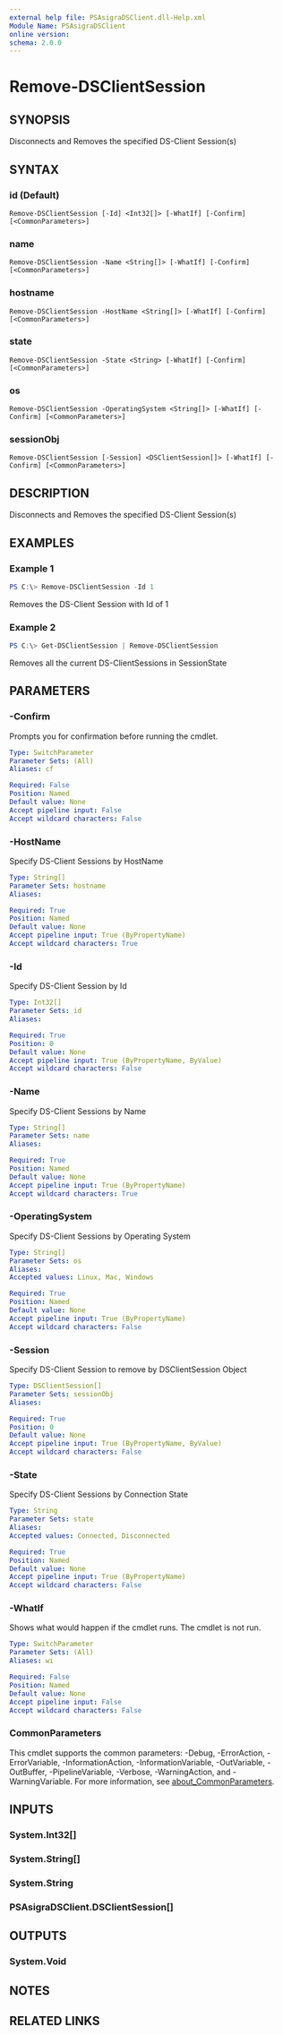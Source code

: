 ```yaml
---
external help file: PSAsigraDSClient.dll-Help.xml
Module Name: PSAsigraDSClient
online version:
schema: 2.0.0
---
```


# Remove-DSClientSession

## SYNOPSIS
Disconnects and Removes the specified DS-Client Session(s)

## SYNTAX

### id (Default)
```
Remove-DSClientSession [-Id] <Int32[]> [-WhatIf] [-Confirm] [<CommonParameters>]
```

### name
```
Remove-DSClientSession -Name <String[]> [-WhatIf] [-Confirm] [<CommonParameters>]
```

### hostname
```
Remove-DSClientSession -HostName <String[]> [-WhatIf] [-Confirm] [<CommonParameters>]
```

### state
```
Remove-DSClientSession -State <String> [-WhatIf] [-Confirm] [<CommonParameters>]
```

### os
```
Remove-DSClientSession -OperatingSystem <String[]> [-WhatIf] [-Confirm] [<CommonParameters>]
```

### sessionObj
```
Remove-DSClientSession [-Session] <DSClientSession[]> [-WhatIf] [-Confirm] [<CommonParameters>]
```

## DESCRIPTION
Disconnects and Removes the specified DS-Client Session(s)

## EXAMPLES

### Example 1
```powershell
PS C:\> Remove-DSClientSession -Id 1
```

Removes the DS-Client Session with Id of 1

### Example 2
```powershell
PS C:\> Get-DSClientSession | Remove-DSClientSession
```

Removes all the current DS-ClientSessions in SessionState

## PARAMETERS

### -Confirm
Prompts you for confirmation before running the cmdlet.

```yaml
Type: SwitchParameter
Parameter Sets: (All)
Aliases: cf

Required: False
Position: Named
Default value: None
Accept pipeline input: False
Accept wildcard characters: False
```

### -HostName
Specify DS-Client Sessions by HostName

```yaml
Type: String[]
Parameter Sets: hostname
Aliases:

Required: True
Position: Named
Default value: None
Accept pipeline input: True (ByPropertyName)
Accept wildcard characters: True
```

### -Id
Specify DS-Client Session by Id

```yaml
Type: Int32[]
Parameter Sets: id
Aliases:

Required: True
Position: 0
Default value: None
Accept pipeline input: True (ByPropertyName, ByValue)
Accept wildcard characters: False
```

### -Name
Specify DS-Client Sessions by Name

```yaml
Type: String[]
Parameter Sets: name
Aliases:

Required: True
Position: Named
Default value: None
Accept pipeline input: True (ByPropertyName)
Accept wildcard characters: True
```

### -OperatingSystem
Specify DS-Client Sessions by Operating System

```yaml
Type: String[]
Parameter Sets: os
Aliases:
Accepted values: Linux, Mac, Windows

Required: True
Position: Named
Default value: None
Accept pipeline input: True (ByPropertyName)
Accept wildcard characters: False
```

### -Session
Specify DS-Client Session to remove by DSClientSession Object

```yaml
Type: DSClientSession[]
Parameter Sets: sessionObj
Aliases:

Required: True
Position: 0
Default value: None
Accept pipeline input: True (ByPropertyName, ByValue)
Accept wildcard characters: False
```

### -State
Specify DS-Client Sessions by Connection State

```yaml
Type: String
Parameter Sets: state
Aliases:
Accepted values: Connected, Disconnected

Required: True
Position: Named
Default value: None
Accept pipeline input: True (ByPropertyName)
Accept wildcard characters: False
```

### -WhatIf
Shows what would happen if the cmdlet runs.
The cmdlet is not run.

```yaml
Type: SwitchParameter
Parameter Sets: (All)
Aliases: wi

Required: False
Position: Named
Default value: None
Accept pipeline input: False
Accept wildcard characters: False
```

### CommonParameters
This cmdlet supports the common parameters: -Debug, -ErrorAction, -ErrorVariable, -InformationAction, -InformationVariable, -OutVariable, -OutBuffer, -PipelineVariable, -Verbose, -WarningAction, and -WarningVariable. For more information, see [about_CommonParameters](http://go.microsoft.com/fwlink/?LinkID=113216).

## INPUTS

### System.Int32[]

### System.String[]

### System.String

### PSAsigraDSClient.DSClientSession[]

## OUTPUTS

### System.Void

## NOTES

## RELATED LINKS
